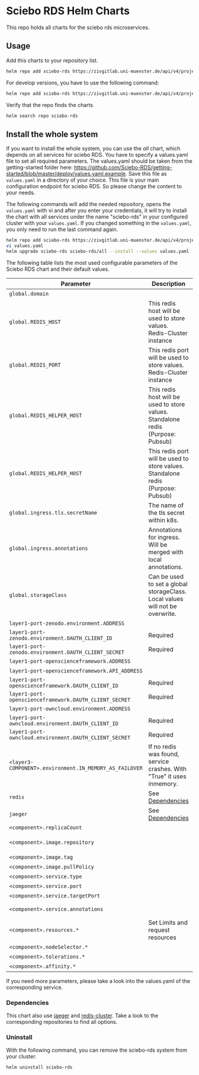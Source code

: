 # Sciebo RDS Helm Charts

This repo holds all charts for the sciebo rds microservices.

## Usage

Add this charts to your repository list.

```bash
helm repo add sciebo-rds https://zivgitlab.uni-muenster.de/api/v4/projects/sciebo-rds/sciebo-rds/packages/helm/stable
```

For develop versions, you have to use the following command:

```bash
helm repo add sciebo-rds https://zivgitlab.uni-muenster.de/api/v4/projects/sciebo-rds/sciebo-rds/packages/helm/develop
```

Verify that the repo finds the charts

```bash
helm search repo sciebo-rds
```

## Install the whole system

If you want to install the whole system, you can use the *all* chart, which depends on all services for sciebo RDS. You have to specify a values.yaml file to set all required parameters. The values.yaml should be taken from the getting-started folder here: https://github.com/Sciebo-RDS/getting-started/blob/master/deploy/values.yaml.example. Save this file as `values.yaml` in a directory of your choice. This file is your main configuration endpoint for sciebo RDS. So please change the content to your needs.

The following commands will add the needed repository, opens the `values.yaml` with vi and after you enter your credentials, it will try to install the chart with all services under the name "sciebo-rds" in your configured cluster with your `values.yaml`. If you changed something in the `values.yaml`, you only need to run the last command again.

```bash
helm repo add sciebo-rds https://zivgitlab.uni-muenster.de/api/v4/projects/sciebo-rds/sciebo-rds/packages/helm/stable
vi values.yaml
helm upgrade sciebo-rds sciebo-rds/all --install --values values.yaml
```

The following table lists the most used configurable parameters of the Sciebo RDS chart and their default values.

| Parameter                                              | Description                                                                      | Default / Example                                    |
| ------------------------------------------------------ | -------------------------------------------------------------------------------- | ---------------------------------------------------- |
| `global.domain`                                        |                                                                                  | https://localhost                                    |
| `global.REDIS_HOST`                                    | This redis host will be used to store values. Redis-Cluster instance             | redis                                                |
| `global.REDIS_PORT`                                    | This redis port will be used to store values. Redis-Cluster instance             | 6379                                                 |
| `global.REDIS_HELPER_HOST`                             | This redis host will be used to store values. Standalone redis (Purpose: Pubsub) | redis                                                |
| `global.REDIS_HELPER_HOST`                             | This redis port will be used to store values. Standalone redis (Purpose: Pubsub) | 6379                                                 |
| `global.ingress.tls.secretName`                        | The name of the tls secret within k8s.                                           | "sciebords-tls-public"                               |
| `global.ingress.annotations`                           | Annotations for ingress. Will be merged with local annotations.                  | {}                                                   |
| `global.storageClass`                                  | Can be used to set a global storageClass. Local values will not be overwrite.    | ""                                                   |
| `layer1-port-zenodo.environment.ADDRESS`               |                                                                                  | https://sandbox.zenodo.org                           |
| `layer1-port-zenodo.environment.OAUTH_CLIENT_ID`       | Required                                                                         |                                                      |
| `layer1-port-zenodo.environment.OAUTH_CLIENT_SECRET`   | Required                                                                         |                                                      |
| `layer1-port-openscienceframework.ADDRESS`             |                                                                                  | https://accounts.test.osf.io                         |
| `layer1-port-openscienceframework.API_ADDRESS`         |                                                                                  | https://api.test.osf.io/v2                           |
| `layer1-port-openscienceframework.OAUTH_CLIENT_ID`     | Required                                                                         |                                                      |
| `layer1-port-openscienceframework.OAUTH_CLIENT_SECRET` | Required                                                                         |                                                      |
| `layer1-port-owncloud.environment.ADDRESS`             |                                                                                  | https://localhost/owncloud                           |
| `layer1-port-owncloud.environment.OAUTH_CLIENT_ID`     | Required                                                                         |                                                      |
| `layer1-port-owncloud.environment.OAUTH_CLIENT_SECRET` | Required                                                                         |                                                      |
| `<layer3-COMPONENT>.environment.IN_MEMORY_AS_FAILOVER` | If no redis was found, service crashes. With "True" it uses inmemory.            | "False"                                              |
| `redis`                                                | See [Dependencies](#Dependencies)                                                |                                                      |
| `jaeger`                                               | See [Dependencies](#Dependencies)                                                |                                                      |
| `<component>.replicaCount`                             |                                                                                  | 1                                                    |
| `<component>.image.repository`                         |                                                                                  | `zivgitlab.wwu.io/sciebo-rds/sciebo-rds/<component>` |
| `<component>.image.tag`                                |                                                                                  | master                                               |
| `<component>.image.pullPolicy`                         |                                                                                  | Always                                               |
| `<component>.service.type`                             |                                                                                  | ClusterIP                                            |
| `<component>.service.port`                             |                                                                                  | 80                                                   |
| `<component>.service.targetPort`                       |                                                                                  | 8080                                                 |
| `<component>.service.annotations`                      |                                                                                  | prometheus.io/scrape: "true"                         |
| `<component>.resources.*`                              | Set Limits and request resources                                                 | {}                                                   |
| `<component>.nodeSelector.*`                           |                                                                                  | {}                                                   |
| `<component>.tolerations.*`                            |                                                                                  | []                                                   |
| `<component>.affinity.*`                               |                                                                                  | {}                                                   |
If you need more parameters, please take a look into the values.yaml of the corresponding service.

### Dependencies

This chart also use [jaeger](https://github.com/jaegertracing/helm-charts) and [redis-cluster](https://github.com/bitnami/charts/tree/master/bitnami/redis-cluster). Take a look to the corresponding repositories to find all options.

### Uninstall 

With the following command, you can remove the sciebo-rds system from your cluster.

```bash
helm uninstall sciebo-rds
```